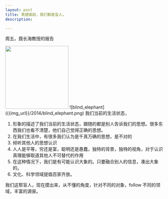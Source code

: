 ```yaml
---
layout: post
title: 真理面前，我们都是盲人。
description: 

---
```


周五，聂长海教授的报告

<img src="{{img_url}}/2014/blind_elephant.png"  width="200px" />
![blind_elephant]({{img_url}}/2014/blind_elephant.png)
我们当前的生活状态，

1. 形象的描述了我们当前的生活状态，跟随的都是别人告诉我们的思想。很多东西我们也看不清楚，他们自己觉得正确的思想。
2. 在我们生活中，有很多我们认为是千真万确的思想，是不对的
3. 倾听其他人的思想认识
4. 人人是平等，穷还是富，聪明还是愚蠢，独特的背景，独特的视角，对于认识真理能够取道其他人不可替代的作用
5. 在这种情况下，我们是有可能认识大象的。只要融合别人的信息，凑出大象的。
6. 文化、科学领域提倡百家齐放。

我们这帮盲人，现在摸出来，从不懂的角度，针对不同的对象，follow 不同的领域，丰富的源泉。





